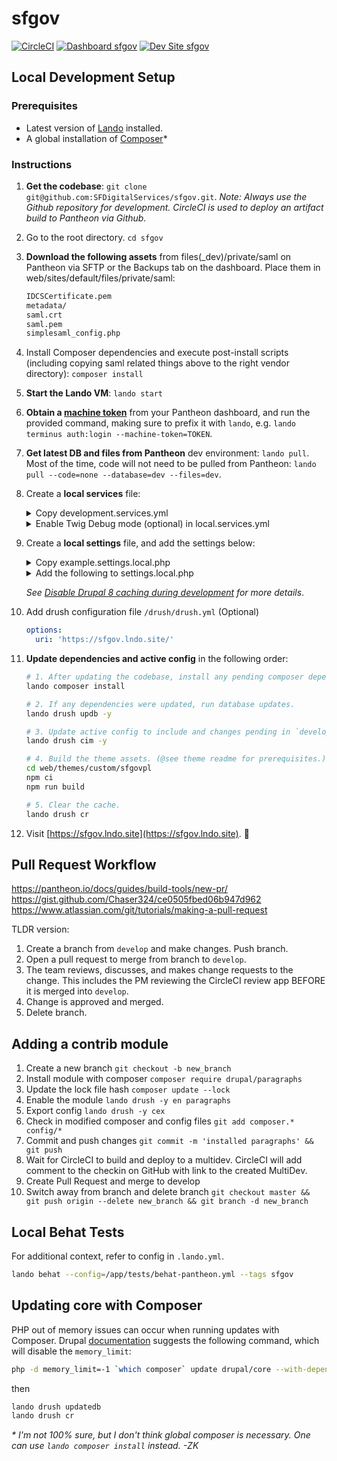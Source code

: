 # sfgov

[![CircleCI](https://circleci.com/gh/SFDigitalServices/sfgov.svg?style=shield)](https://circleci.com/gh/SFDigitalServices/sfgov)
[![Dashboard sfgov](https://img.shields.io/badge/dashboard-sfgov-yellow.svg)](https://dashboard.pantheon.io/sites/91d50373-c4cf-40e4-a646-cb73e16a140c#dev/code)
[![Dev Site sfgov](https://img.shields.io/badge/site-sfgov-blue.svg)](http://dev-sfgov.pantheonsite.io/)

## Local Development Setup

### Prerequisites

- Latest version of [Lando](https://docs.devwithlando.io) installed.
- A global installation of [Composer](https://getcomposer.org)*

### Instructions

1. **Get the codebase**: `git clone git@github.com:SFDigitalServices/sfgov.git`. _Note: Always use the Github repository for development. CircleCI is used to deploy an artifact build to Pantheon via Github._
2. Go to the root directory. `cd sfgov`
3. **Download the following assets** from files(_dev)/private/saml on Pantheon via SFTP or the Backups tab on the dashboard. Place them in web/sites/default/files/private/saml:

    ```sh
    IDCSCertificate.pem
    metadata/
    saml.crt
    saml.pem
    simplesaml_config.php
    ```
4. Install Composer dependencies and execute post-install scripts (including copying saml related things above to the right vendor directory): `composer install`
5. **Start the Lando VM**: `lando start`
6. **Obtain a [machine token](https://pantheon.io/docs/machine-tokens/)** from your Pantheon dashboard, and run the provided command, making sure to prefix it with `lando`, e.g. `lando terminus auth:login --machine-token=TOKEN`.
7. **Get latest DB and files from Pantheon** dev environment: `lando pull`. Most of the time, code will not need to be pulled from Pantheon: `lando pull --code=none --database=dev --files=dev`.
8. Create a **local services** file:

    <details>
      <summary>Copy development.services.yml</summary>

      ```sh
      cp web/sites/development.services.yml web/sites/default/local.services.yml
      ```

    </details>

    <details>
      <summary>Enable Twig Debug mode (optional) in local.services.yml</summary>

      ```yml
      parameters:
        # Add Twig config below "parameters".
        twig.config:
          debug: true
          auto_reload: true
          cache: false
      ```

    </details>

9. Create a **local settings** file, and add the settings below:

    <details>
      <summary>Copy example.settings.local.php</summary>

      ```sh
      cp web/sites/example.settings.local.php web/sites/default/settings.local.php
      ```

    </details>

    <details>
      <summary>Add the following to settings.local.php</summary>

      ```php
      # Point to your local services file:
      $settings['container_yamls'][] = DRUPAL_ROOT . '/sites/default/local.services.yml';

      # Add a dummy hash salt.
      $settings['hash_salt'] = 'whatever';

      # Database settings.
      $databases['default']['default'] = array (
        'database' => 'pantheon',
        'username' => 'pantheon',
        'password' => 'pantheon',
        'prefix' => '',
        'host' => 'database',
        'port' => '3306',
        'namespace' => 'Drupal\\Core\\Database\\Driver\\mysql',
        'driver' => 'mysql',
      );
      ```

    </details>

    _See [Disable Drupal 8 caching during development](https://www.drupal.org/node/2598914) for more details_.

10. Add drush configuration file `/drush/drush.yml` (Optional)

    ```yaml
    options:
      uri: 'https://sfgov.lndo.site/'
    ```

11. **Update dependencies and active config** in the following order:

    ```sh
    # 1. After updating the codebase, install any pending composer dependencies.
    lando composer install
    
    # 2. If any dependencies were updated, run database updates.
    lando drush updb -y
    
    # 3. Update active config to include and changes pending in `develop`.
    lando drush cim -y
    
    # 4. Build the theme assets. (@see theme readme for prerequisites.)
    cd web/themes/custom/sfgovpl
    npm ci
    npm run build
    
    # 5. Clear the cache.
    lando drush cr
    ```

11. Visit [https://sfgov.lndo.site](https://sfgov.lndo.site). 🎉

## Pull Request Workflow

https://pantheon.io/docs/guides/build-tools/new-pr/
https://gist.github.com/Chaser324/ce0505fbed06b947d962
https://www.atlassian.com/git/tutorials/making-a-pull-request

TLDR version:

1. Create a branch from `develop` and make changes. Push branch.
2. Open a pull request to merge from branch to `develop`.
3. The team reviews, discusses, and makes change requests to the change. This includes the PM reviewing the CircleCI review app BEFORE it is merged into `develop`.
4. Change is approved and merged.
5. Delete branch.

## Adding a contrib module

1. Create a new branch `git checkout -b new_branch`
2. Install module with composer `composer require drupal/paragraphs`
3. Update the lock file hash `composer update --lock`
4. Enable the module `lando drush -y en paragraphs`
5. Export config `lando drush -y cex`
6. Check in modified composer and config files `git add composer.* config/*`
7. Commit and push changes `git commit -m 'installed paragraphs' && git push`
8. Wait for CircleCI to build and deploy to a multidev. CircleCI will add comment to the checkin on GitHub with link to the created MultiDev.
9. Create Pull Request and merge to develop
10. Switch away from branch and delete branch `git checkout master && git push origin --delete new_branch && git branch -d new_branch`

## Local Behat Tests

For additional context, refer to config in `.lando.yml`.

```sh
lando behat --config=/app/tests/behat-pantheon.yml --tags sfgov
```

## Updating core with Composer

PHP out of memory issues can occur when running updates with Composer. Drupal [documentation](https://www.drupal.org/docs/8/update/update-core-via-composer) suggests the following command, which will disable the `memory_limit`:

```sh
php -d memory_limit=-1 `which composer` update drupal/core --with-dependencies
```

then

```sh
lando drush updatedb
lando drush cr
```

_* I'm not 100% sure, but I don't think global composer is necessary. One can use `lando composer install` instead. -ZK_

